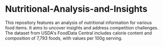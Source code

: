# Nutritional-Analysis-and-Insights
This repository features an analysis of nutritional information for various food items. It aims to uncover insights and address competition challenges. The dataset from USDA's FoodData Central includes calorie content and composition of 7,793 foods, with values per 100g serving.
